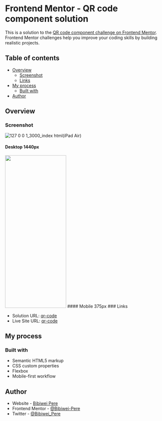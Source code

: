 # Frontend Mentor - QR code component solution

This is a solution to the [QR code component challenge on Frontend Mentor](https://www.frontendmentor.io/challenges/qr-code-component-iux_sIO_H). Frontend Mentor challenges help you improve your coding skills by building realistic projects. 

## Table of contents

- [Overview](#overview)
  - [Screenshot](#screenshot)
  - [Links](#links)
- [My process](#my-process)
  - [Built with](#built-with)
- [Author](#author)

## Overview

### Screenshot
![127 0 0 1_3000_index html(iPad Air)](https://github.com/Bibiwei-Pere/qr-code/assets/106984663/ee98ce5a-96ec-4ab7-9edf-00343c7fbc18)
#### Desktop 1440px

<img src="https://github.com/Bibiwei-Pere/qr-code/assets/106984663/8411465a-acfb-49d7-8d56-1a6ada8f1419" width="200" height="500"/>
#### Mobile 375px
### Links

- Solution URL: [qr-code](https://github.com/Bibiwei-Pere/qr-code)
- Live Site URL: [qr-code](https://qrcode01.netlify.app)

## My process

### Built with

- Semantic HTML5 markup
- CSS custom properties
- Flexbox
- Mobile-first workflow

## Author

- Website - [Bibiwei Pere](https://perebibiwei.netlify.app)
- Frontend Mentor - [@Bibiwei-Pere](https://www.frontendmentor.io/profile/Bibiwei-Pere)
- Twitter - [@Bibiwei_Pere](https://www.twitter.com/Bibiwei_Pere)
